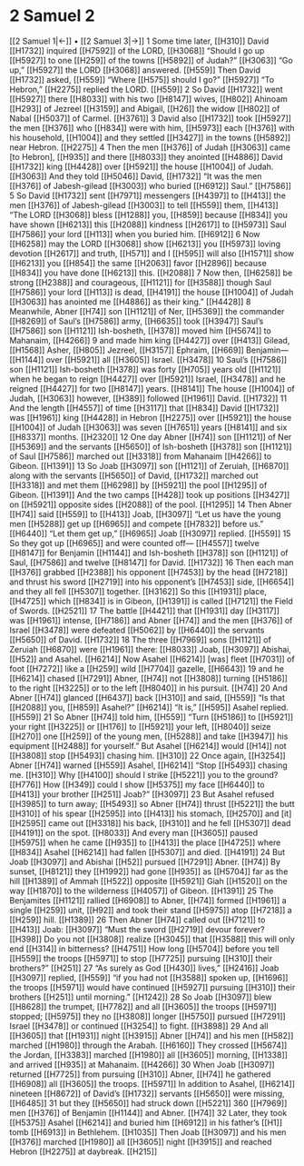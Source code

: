 # 2 Samuel 2
[[2 Samuel 1|←]] • [[2 Samuel 3|→]]
1 Some time later, [[H310]] David [[H1732]] inquired [[H7592]] of the LORD, [[H3068]] “Should I go up [[H5927]] to one [[H259]] of the towns [[H5892]] of Judah?” [[H3063]] “Go up,” [[H5927]] the LORD [[H3068]] answered. [[H559]] Then David [[H1732]] asked, [[H559]] “Where [[H575]] should I go?” [[H5927]] “To Hebron,” [[H2275]] replied the LORD. [[H559]] 
2 So David [[H1732]] went [[H5927]] there [[H8033]] with his two [[H8147]] wives, [[H802]] Ahinoam [[H293]] of Jezreel [[H3159]] and Abigail, [[H26]] the widow [[H802]] of Nabal [[H5037]] of Carmel. [[H3761]] 
3 David also [[H1732]] took [[H5927]] the men [[H376]] who [[H834]] were with him, [[H5973]] each [[H376]] with his household, [[H1004]] and they settled [[H3427]] in the towns [[H5892]] near Hebron. [[H2275]] 
4 Then the men [[H376]] of Judah [[H3063]] came [to Hebron], [[H935]] and there [[H8033]] they anointed [[H4886]] David [[H1732]] king [[H4428]] over [[H5921]] the house [[H1004]] of Judah. [[H3063]] And they told [[H5046]] David, [[H1732]] “It was the men [[H376]] of Jabesh-gilead [[H3003]] who buried [[H6912]] Saul.” [[H7586]] 
5 So David [[H1732]] sent [[H7971]] messengers [[H4397]] to [[H413]] the men [[H376]] of Jabesh-gilead [[H3003]] to tell [[H559]] them, [[H413]] “The LORD [[H3068]] bless [[H1288]] you, [[H859]] because [[H834]] you have shown [[H6213]] this [[H2088]] kindness [[H2617]] to [[H5973]] Saul [[H7586]] your lord [[H113]] when you buried him. [[H6912]] 
6 Now [[H6258]] may the LORD [[H3068]] show [[H6213]] you [[H5973]] loving devotion [[H2617]] and truth, [[H571]] and I [[H595]] will also [[H1571]] show [[H6213]] you [[H854]] the same [[H2063]] favor [[H2896]] because [[H834]] you have done [[H6213]] this. [[H2088]] 
7 Now then, [[H6258]] be strong [[H2388]] and courageous, [[H1121]] for [[H3588]] though Saul [[H7586]] your lord [[H113]] is dead, [[H4191]] the house [[H1004]] of Judah [[H3063]] has anointed me [[H4886]] as their king.” [[H4428]] 
8 Meanwhile, Abner [[H74]] son [[H1121]] of Ner, [[H5369]] the commander [[H8269]] of Saul’s [[H7586]] army, [[H6635]] took [[H3947]] Saul’s [[H7586]] son [[H1121]] Ish-bosheth, [[H378]] moved him [[H5674]] to Mahanaim, [[H4266]] 
9 and made him king [[H4427]] over [[H413]] Gilead, [[H1568]] Asher, [[H805]] Jezreel, [[H3157]] Ephraim, [[H669]] Benjamin— [[H1144]] over [[H5921]] all [[H3605]] Israel. [[H3478]] 
10 Saul’s [[H7586]] son [[H1121]] Ish-bosheth [[H378]] was forty [[H705]] years old [[H1121]] when he began to reign [[H4427]] over [[H5921]] Israel, [[H3478]] and he reigned [[H4427]] for two [[H8147]] years. [[H8141]] The house [[H1004]] of Judah, [[H3063]] however, [[H389]] followed [[H1961]] David. [[H1732]] 
11 And the length [[H4557]] of time [[H3117]] that [[H834]] David [[H1732]] was [[H1961]] king [[H4428]] in Hebron [[H2275]] over [[H5921]] the house [[H1004]] of Judah [[H3063]] was seven [[H7651]] years [[H8141]] and six [[H8337]] months. [[H2320]] 
12 One day Abner [[H74]] son [[H1121]] of Ner [[H5369]] and the servants [[H5650]] of Ish-bosheth [[H378]] son [[H1121]] of Saul [[H7586]] marched out [[H3318]] from Mahanaim [[H4266]] to Gibeon. [[H1391]] 
13 So Joab [[H3097]] son [[H1121]] of Zeruiah, [[H6870]] along with the servants [[H5650]] of David, [[H1732]] marched out [[H3318]] and met them [[H6298]] by [[H5921]] the pool [[H1295]] of Gibeon. [[H1391]] And the two camps [[H428]] took up positions [[H3427]] on [[H5921]] opposite sides [[H2088]] of the pool. [[H1295]] 
14 Then Abner [[H74]] said [[H559]] to [[H413]] Joab, [[H3097]] “Let us have the young men [[H5288]] get up [[H6965]] and compete [[H7832]] before us.” [[H6440]] “Let them get up,” [[H6965]] Joab [[H3097]] replied. [[H559]] 
15 So they got up [[H6965]] and were counted off— [[H4557]] twelve [[H8147]] for Benjamin [[H1144]] and Ish-bosheth [[H378]] son [[H1121]] of Saul, [[H7586]] and twelve [[H8147]] for David. [[H1732]] 
16 Then each man [[H376]] grabbed [[H2388]] his opponent [[H7453]] by the head [[H7218]] and thrust his sword [[H2719]] into his opponent’s [[H7453]] side, [[H6654]] and they all fell [[H5307]] together. [[H3162]] So this [[H1931]] place, [[H4725]] which [[H834]] is in Gibeon, [[H1391]] is called [[H7121]] the Field of Swords. [[H2521]] 
17 The battle [[H4421]] that [[H1931]] day [[H3117]] was [[H1961]] intense, [[H7186]] and Abner [[H74]] and the men [[H376]] of Israel [[H3478]] were defeated [[H5062]] by [[H6440]] the servants [[H5650]] of David. [[H1732]] 
18 The three [[H7969]] sons [[H1121]] of Zeruiah [[H6870]] were [[H1961]] there: [[H8033]] Joab, [[H3097]] Abishai, [[H52]] and Asahel. [[H6214]] Now Asahel [[H6214]] [was] fleet [[H7031]] of foot [[H7272]] like a [[H259]] wild [[H7704]] gazelle, [[H6643]] 
19 and he [[H6214]] chased [[H7291]] Abner, [[H74]] not [[H3808]] turning [[H5186]] to the right [[H3225]] or to the left [[H8040]] in his pursuit. [[H74]] 
20 And Abner [[H74]] glanced [[H6437]] back [[H310]] and said, [[H559]] “Is that [[H2088]] you, [[H859]] Asahel?” [[H6214]] “It is,” [[H595]] Asahel replied. [[H559]] 
21 So Abner [[H74]] told him, [[H559]] “Turn [[H5186]] to [[H5921]] your right [[H3225]] or [[H176]] to [[H5921]] your left, [[H8040]] seize [[H270]] one [[H259]] of the young men, [[H5288]] and take [[H3947]] his equipment [[H2488]] for yourself.”  But Asahel [[H6214]] would [[H14]] not [[H3808]] stop [[H5493]] chasing him. [[H310]] 
22 Once again, [[H3254]] Abner [[H74]] warned [[H559]] Asahel, [[H6214]] “Stop [[H5493]] chasing me. [[H310]] Why [[H4100]] should I strike [[H5221]] you to the ground? [[H776]] How [[H349]] could I show [[H5375]] my face [[H6440]] to [[H413]] your brother [[H251]] Joab?” [[H3097]] 
23 But Asahel refused [[H3985]] to turn away; [[H5493]] so Abner [[H74]] thrust [[H5221]] the butt [[H310]] of his spear [[H2595]] into [[H413]] his stomach, [[H2570]] and [it] [[H2595]] came out [[H3318]] his back, [[H310]] and he fell [[H5307]] dead [[H4191]] on the spot. [[H8033]] And every man [[H3605]] paused [[H5975]] when he came [[H935]] to [[H413]] the place [[H4725]] where [[H834]] Asahel [[H6214]] had fallen [[H5307]] and died. [[H4191]] 
24 But Joab [[H3097]] and Abishai [[H52]] pursued [[H7291]] Abner. [[H74]] By sunset, [[H8121]] they [[H1992]] had gone [[H935]] as [[H5704]] far as the hill [[H1389]] of Ammah [[H522]] opposite [[H5921]] Giah [[H1520]] on the way [[H1870]] to the wilderness [[H4057]] of Gibeon. [[H1391]] 
25 The Benjamites [[H1121]] rallied [[H6908]] to Abner, [[H74]] formed [[H1961]] a single [[H259]] unit, [[H92]] and took their stand [[H5975]] atop [[H7218]] a [[H259]] hill. [[H1389]] 
26 Then Abner [[H74]] called out [[H7121]] to [[H413]] Joab: [[H3097]] “Must the sword [[H2719]] devour forever? [[H398]] Do you not [[H3808]] realize [[H3045]] that [[H3588]] this will only end [[H314]] in bitterness? [[H4751]] How long [[H5704]] before you tell [[H559]] the troops [[H5971]] to stop [[H7725]] pursuing [[H310]] their brothers?” [[H251]] 
27 “As surely as God [[H430]] lives,” [[H2416]] Joab [[H3097]] replied, [[H559]] “if you had not [[H3588]] spoken up, [[H1696]] the troops [[H5971]] would have continued [[H5927]] pursuing [[H310]] their brothers [[H251]] until morning.” [[H1242]] 
28 So Joab [[H3097]] blew [[H8628]] the trumpet, [[H7782]] and all [[H3605]] the troops [[H5971]] stopped; [[H5975]] they no [[H3808]] longer [[H5750]] pursued [[H7291]] Israel [[H3478]] or continued [[H3254]] to fight. [[H3898]] 
29 And all [[H3605]] that [[H1931]] night [[H3915]] Abner [[H74]] and his men [[H582]] marched [[H1980]] through the Arabah. [[H6160]] They crossed [[H5674]] the Jordan, [[H3383]] marched [[H1980]] all [[H3605]] morning, [[H1338]] and arrived [[H935]] at Mahanaim. [[H4266]] 
30 When Joab [[H3097]] returned [[H7725]] from pursuing [[H310]] Abner, [[H74]] he gathered [[H6908]] all [[H3605]] the troops. [[H5971]] In addition to Asahel, [[H6214]] nineteen [[H8672]] of David’s [[H1732]] servants [[H5650]] were missing, [[H6485]] 
31 but they [[H5650]] had struck down [[H5221]] 360 [[H7969]] men [[H376]] of Benjamin [[H1144]] and Abner. [[H74]] 
32 Later, they took [[H5375]] Asahel [[H6214]] and buried him [[H6912]] in his father’s [[H1]] tomb [[H6913]] in Bethlehem. [[H1035]] Then Joab [[H3097]] and his men [[H376]] marched [[H1980]] all [[H3605]] night [[H3915]] and reached  Hebron [[H2275]] at daybreak. [[H215]] 
